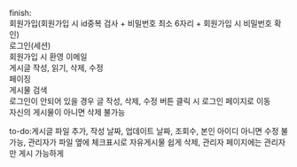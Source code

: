 finish:<br/>
회원가입(회원가입 시 id중복 검사 + 비밀번호 최소 6자리 + 회원가입 시 비밀번호 확인)<br/>
로그인(세션)<br/>
회원가입 시 환영 이메일<br/>
게시글 작성, 읽기, 삭제, 수정<br/>
페이징<br/>
게시물 검색<br/>
로그인이 안되어 있을 경우 글 작성, 삭제, 수정 버튼 클릭 시 로그인 페이지로 이동<br/>
자신의 게시물이 아니면 삭제 불가능<br/>

to-do:게시글 파일 추가, 작성 날짜, 업데이트 날짜, 조회수, 본인 아이디 아니면 수정 불가능, 관리자가 파일 옆에 체크표시로 자유게시물 쉽게 삭제, 관리자 페이지에는 관리자만 게시 가능하게
